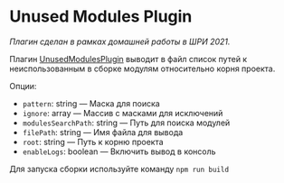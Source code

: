# Unused Modules Plugin

_Плагин сделан в рамках домашней работы в ШРИ 2021._

Плагин [UnusedModulesPlugin](unused-modules-plugin.js) выводит в файл список путей к неиспользованным в сборке модулям относительно корня проекта.

Опции:
- `pattern`: string — Маска для поиска
- `ignore`: array — Массив с масками для исключений
- `modulesSearchPath`: string — Путь для поиска модулей  
- `filePath`: string — Имя файла для вывода 
- `root`: string — Путь к корню проекта
- `enableLogs`: boolean — Включить вывод в консоль

Для запуска сборки используйте команду `npm run build`
